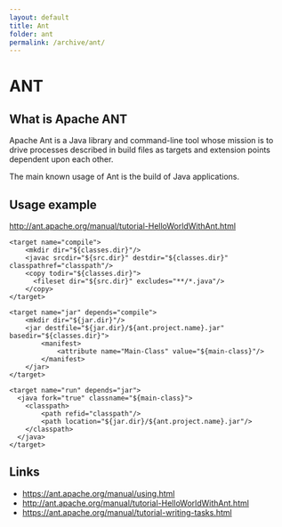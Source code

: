 ```yaml
---
layout: default
title: Ant
folder: ant
permalink: /archive/ant/
---
```


# ANT

## What is Apache ANT

Apache Ant is a Java library and command-line tool whose mission is to drive processes described in build files as targets and extension points dependent upon each other.

The main known usage of Ant is the build of Java applications.

## Usage example

<http://ant.apache.org/manual/tutorial-HelloWorldWithAnt.html>

~~~
<target name="compile">
    <mkdir dir="${classes.dir}"/>
    <javac srcdir="${src.dir}" destdir="${classes.dir}" classpathref="classpath"/>
    <copy todir="${classes.dir}">
      <fileset dir="${src.dir}" excludes="**/*.java"/>
    </copy>
</target>

<target name="jar" depends="compile">
    <mkdir dir="${jar.dir}"/>
    <jar destfile="${jar.dir}/${ant.project.name}.jar" basedir="${classes.dir}">
        <manifest>
            <attribute name="Main-Class" value="${main-class}"/>
        </manifest>
    </jar>
</target>

<target name="run" depends="jar">
  <java fork="true" classname="${main-class}">
    <classpath>
        <path refid="classpath"/>
        <path location="${jar.dir}/${ant.project.name}.jar"/>
    </classpath>
  </java>
</target>
~~~

## Links
- <https://ant.apache.org/manual/using.html>
- <http://ant.apache.org/manual/tutorial-HelloWorldWithAnt.html>
- <https://ant.apache.org/manual/tutorial-writing-tasks.html>
